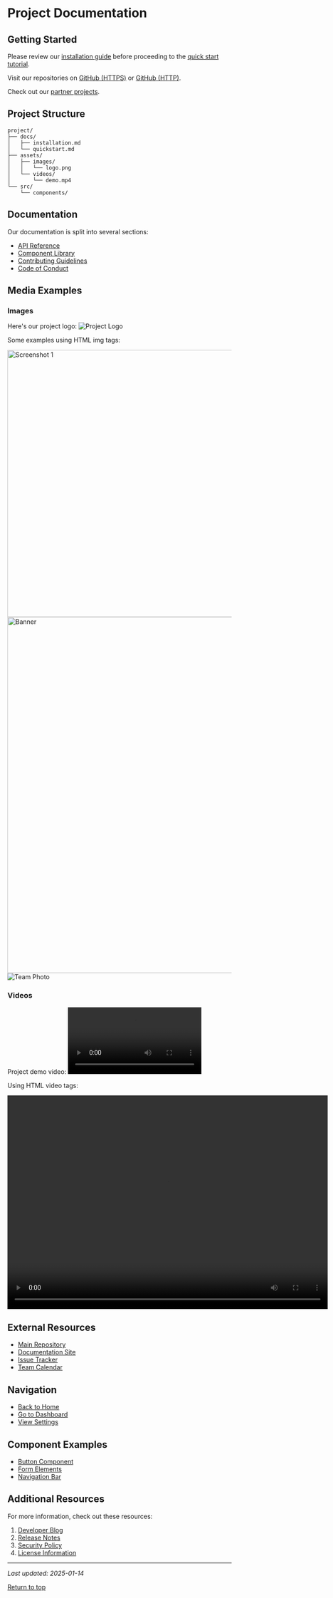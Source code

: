 # Project Documentation

## Getting Started

Please review our [installation guide](./docs/installation.md) before proceeding to the [quick start tutorial](./docs/quickstart.md).

Visit our repositories on [GitHub (HTTPS)](https://github.com/example/project) or [GitHub (HTTP)](http://github.com/example/project-mirror).

Check out our [partner projects](/partners/index.md).

## Project Structure

```
project/
├── docs/
│   ├── installation.md
│   └── quickstart.md
├── assets/
│   ├── images/
│   │   └── logo.png
│   └── videos/
│       └── demo.mp4
└── src/
    └── components/
```

## Documentation

Our documentation is split into several sections:

- [API Reference](./docs/api/index.md)
- [Component Library](./src/components/README.md)
- [Contributing Guidelines](/CONTRIBUTING.md)
- [Code of Conduct](https://example.com/code-of-conduct)

## Media Examples

### Images

Here's our project logo:
![Project Logo](./assets/images/logo.png)

Some examples using HTML img tags:

<img src="./assets/images/screenshot1.png" alt="Screenshot 1" width="600">
<img src="/assets/images/banner.jpg" alt="Banner" width="800">
<img src="https://example.com/images/team.jpg" alt="Team Photo">

### Videos

Project demo video:
![Demo Video](./assets/videos/demo.mp4)

Using HTML video tags:

<video width="720" height="480" controls>
  <source src="./assets/videos/tutorial.mp4" type="video/mp4">
  <source src="/assets/videos/tutorial.webm" type="video/webm">
  Your browser does not support the video tag.
</video>

## External Resources

- [Main Repository](./README.md)
- [Documentation Site](https://docs.example.com)
- [Issue Tracker](./issues/index.md)
- [Team Calendar](/team/calendar)

## Navigation

- [Back to Home](./README.md)
- [Go to Dashboard](../dashboard/index.md)
- [View Settings](./settings/index.md)

## Component Examples

- [Button Component](./src/components/Button/README.md)
- [Form Elements](./src/components/Form/index.md)
- [Navigation Bar](/src/components/NavBar/documentation.md)

## Additional Resources

For more information, check out these resources:

1. [Developer Blog](./blog/index.md)
2. [Release Notes](./changelog.md)
3. [Security Policy](/SECURITY.md)
4. [License Information](./LICENSE)

---

_Last updated: 2025-01-14_

[Return to top](#project-documentation)
